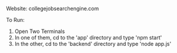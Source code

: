 Website: collegejobsearchengine.com

To Run:

1) Open Two Terminals 
2) In one of them, cd to the 'app' directory and type 'npm start'
3) In the other, cd to the 'backend' directory and type 'node app.js'
